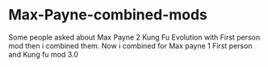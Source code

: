 # Max-Payne-combined-mods
Some people asked about Max Payne 2 Kung Fu Evolution with First person mod then i combined them. Now i combined for Max payne 1 First person and Kung fu mod 3.0
